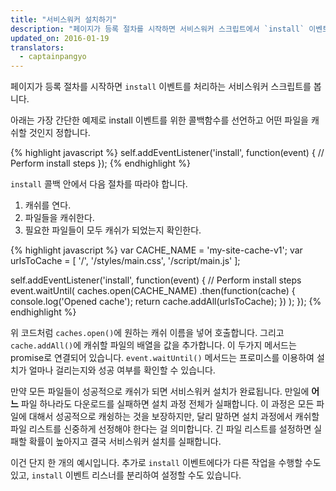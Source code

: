 ```yaml
---
title: "서비스워커 설치하기"
description: "페이지가 등록 절차를 시작하면 서비스워커 스크립트에서 `install` 이벤트를 처리하는 부분에 집중합니다."
updated_on: 2016-01-19
translators:
  - captainpangyo
---
```


페이지가 등록 절차를 시작하면 `install` 이벤트를 처리하는 서비스워커 스크립트를 봅니다.

아래는 가장 간단한 예제로 install 이벤트를 위한 콜백함수를 선언하고 어떤 파일을 캐쉬할 것인지 정합니다.

{% highlight javascript %}
self.addEventListener('install', function(event) {
  // Perform install steps
});
{% endhighlight %}

`install` 콜백 안에서 다음 절차를 따라야 합니다.

1. 캐쉬를 연다.
2. 파일들을 캐쉬한다.
3. 필요한 파일들이 모두 캐쉬가 되었는지 확인한다.

{% highlight javascript %}
var CACHE_NAME = 'my-site-cache-v1';
var urlsToCache = [
  '/',
  '/styles/main.css',
  '/script/main.js'
];

self.addEventListener('install', function(event) {
  // Perform install steps
  event.waitUntil(
    caches.open(CACHE_NAME)
      .then(function(cache) {
        console.log('Opened cache');
        return cache.addAll(urlsToCache);
      })
  );
});
{% endhighlight %}

위 코드처럼 `caches.open()`에 원하는 캐쉬 이름을 넣어 호출합니다.
그리고 `cache.addAll()`에 캐쉬할 파일의 배열을 값을 추가합니다. 이 두가지 메서드는 promise로 연결되어 있습니다.
`event.waitUntil()` 메서드는 프로미스를 이용하여 설치가 얼마나 걸리는지와 성공 여부를 확인할 수 있습니다.

만약 모든 파일들이 성공적으로 캐쉬가 되면 서비스워커 설치가 완료됩니다.
만일에 **어느** 파일 하나라도 다운로드를 실패하면 설치 과정 전체가 실패합니다.
이 과정은 모든 파일에 대해서 성공적으로 캐슁하는 것을 보장하지만, 달리 말하면 설치 과정에서 캐쉬할 파일 리스트를 신중하게 선정해야 한다는 걸 의미합니다.
긴 파일 리스트를 설정하면 실패할 확률이 높아지고 결국 서비스워커 설치를 실패합니다.

이건 단지 한 개의 예시입니다. 추가로 `install` 이벤트에다가 다른 작업을 수행할 수도 있고, `install` 이벤트 리스너를 분리하여 설정할 수도 있습니다.
